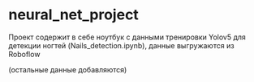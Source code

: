 # neural_net_project

Проект содержит в себе ноутбук с данными тренировки Yolov5  для детекции ногтей (Nails_detection.ipynb), данные выгружаются из Roboflow


(остальные данные добавляются)
